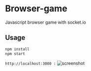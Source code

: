 # Browser-game
Javascript browser game with socket.io

## Usage

```sh
npm install
npm start
```

`http://localhost:3000 :`
![screenshot](https://i.imgur.com/XChixm2.png)
